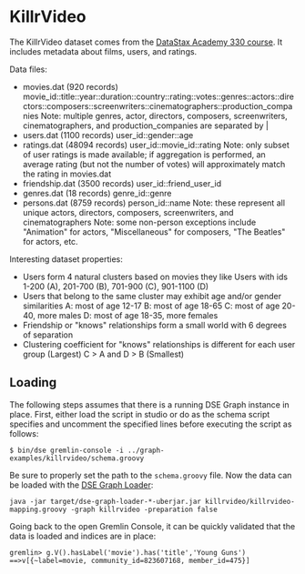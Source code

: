 # KillrVideo

The KillrVideo dataset comes from the [DataStax Academy 330 course](https://academy.datastax.com/resources/ds330-datastax-enterprise-graph).  It includes metadata about films, users, and ratings.

Data files:

* movies.dat (920 records)
  movie_id::title::year::duration::country::rating::votes::genres::actors::directors::composers::screenwriters::cinematographers::production_companies
  Note: multiple genres, actor, directors, composers, screenwriters, cinematographers, and production_companies are separated by |
* users.dat (1100 records)
  user_id::gender::age
* ratings.dat (48094 records)
  user_id::movie_id::rating
  Note: only subset of user ratings is made available; if aggregation is performed, an average rating (but not the number of votes) will approximately match the rating in movies.dat
* friendship.dat (3500 records)
  user_id::friend_user_id
* genres.dat (18 records)
  genre_id::genre
* persons.dat (8759 records)
  person_id::name
  Note: these represent all unique actors, directors, composers, screenwriters, and cinematographers
  Note: some non-person exceptions include "Animation" for actors, "Miscellaneous" for composers, "The Beatles" for actors, etc. 

Interesting dataset properties:

* Users form 4 natural clusters based on movies they like
  Users with ids 1-200 (A), 201-700 (B), 701-900 (C), 901-1100 (D)
* Users that belong to the same cluster may exhibit age and/or gender similarities 
  A: most of age 12-17
  B: most of age 18-65
  C: most of age 20-40, more males
  D: most of age 18-35, more females
* Friendship or "knows" relationships form a small world with 6 degrees of separation
* Clustering coefficient for "knows" relationships is different for each user group
  (Largest) C > A and D > B (Smallest)
  
## Loading

The following steps assumes that there is a running DSE Graph instance in place. First, either load the script in studio or do as the schema script specifies and uncomment the specified lines before executing the script as follows:

```text
$ bin/dse gremlin-console -i ../graph-examples/killrvideo/schema.groovy
```

Be sure to properly set the path to the `schema.groovy` file. Now the data can be loaded with the [DSE Graph Loader](https://docs.datastax.com/en/dse/5.1/dse-dev/datastax_enterprise/graph/dgl/dglOverview.html):

```text
java -jar target/dse-graph-loader-*-uberjar.jar killrvideo/killrvideo-mapping.groovy -graph killrvideo -preparation false
```

Going back to the open Gremlin Console, it can be quickly validated that the data is loaded and indices are in place:

```text
gremlin> g.V().hasLabel('movie').has('title','Young Guns')
==>v[{~label=movie, community_id=823607168, member_id=475}]
```



